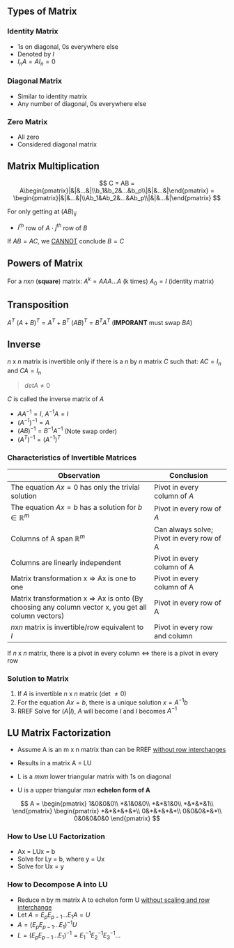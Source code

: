 ## Types of Matrix
### Identity Matrix
- 1s on diagonal, 0s everywhere else
- Denoted by $I$
- $I_nA = AI_n = 0$
### Diagonal Matrix
- Similar to identity matrix
- Any number of diagonal, 0s everywhere else
### Zero Matrix
- All zero
- Considered diagonal matrix

## Matrix Multiplication 

$$
C = AB = A\begin{pmatrix}|&|&...&|\\b_1&b_2&...&b_p\\|&|&...&|\end{pmatrix} = \begin{pmatrix}|&|&...&|\\Ab_1&Ab_2&...&Ab_p\\|&|&...&|\end{pmatrix}
$$

For only getting at $(AB)_{ij}$
- $i^{th}$ row of $A$ $\cdot$  $j^{th}$ row of $B$

If $AB=AC$, we <ins>CANNOT</ins> conclude $B = C$

## Powers of Matrix

For a $n$x$n$ (**square**) matrix:
$A^k = A A A ... A$ (k times)
$A_0 = I$ (identity matrix)

## Transposition
$A^T$
$(A+B)^T = A^T + B^T$
$(AB)^T = B^TA^T$ (**IMPORANT** must swap $BA$)

## Inverse
$n$ x $n$ matrix is invertible only if there is a $n$ by $n$ matrix $C$ such that: $AC = I_n$ and $CA = I_n$
> $det A \neq 0$

$C$ is called the inverse matrix of $A$

- $AA^{-1} = I$, $A^{-1}A = I$
- $(A^{-1})^{-1} = A$
- $(AB)^{-1} = B^{-1}A^{-1}$ (Note swap order)
- $(A^T)^{-1} = (A^{-1})^T$
<div style="page-break-after: always;"></div>

### Characteristics of Invertible Matrices
| Observation | Conclusion |
|---|---|
|The equation $Ax = 0$ has only the trivial solution | Pivot in every column of $A$ |
|The equation $Ax = b$ has a solution for $b \in \mathbb{R}^m$ | Pivot in every row of $A$ |
| Columns of A span $\mathbb{R}^m$ | Can always solve; Pivot in every row of A |
| Columns are linearly independent | Pivot in every column of A |
| Matrix transformation x => Ax is one to one | Pivot in every column of A |
| Matrix transformation x => Ax is onto (By choosing any column vector x, you get all column vectors) | Pivot in every row of A |
| $n$x$n$ matrix is invertible/row equivalent to $I$ | Pivot in every row and column |


If $n$ x $n$ matrix, there is a pivot in every column $\iff$ there is a pivot in every row
### Solution to Matrix
1. If $A$ is invertible $n$ x $n$ matrix ($\text{det }\neq0$)
2. For the equation $Ax=b$, there is a unique solution $x = A^{-1}b$
3. RREF Solve for $(A|I)$, $A$ will become $I$ and $I$ becomes $A^{-1}$

## LU Matrix Factorization
- Assume A is an m x n matrix than can be RREF <ins>without row interchanges</ins>

- Results in a matrix A = LU
- L is a $m$x$m$ lower triangular matrix with 1s on diagonal
- U is a upper triangular $m$x$n$ **echelon form of A**

$$
A = \begin{pmatrix}
1&0&0&0\\
*&1&0&0\\
*&*&1&0\\
*&*&*&1\\
\end{pmatrix}
\begin{pmatrix}
*&*&*&*&*\\
0&*&*&*&*\\
0&0&0&*&*\\
0&0&0&0&0
\end{pmatrix}
$$

### How to Use LU Factorization
- Ax = LUx = b
- Solve for Ly = b, where y = Ux
- Solve for Ux = y

### How to Decompose A into LU
- Reduce n by m matrix A to echelon form U <ins>without scaling and row interchange</ins> 
- Let $A = E_pE_{p-1}...E_1A = U$
- $A = (E_pE_{p-1}...E_1)^{-1}U$
- $L = (E_pE_{p-1}...E_1)^{-1} = E_1^{-1}E_2^{-1}E_3^{-1}...$